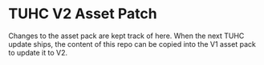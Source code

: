 # TUHC V2 Asset Patch 
Changes to the asset pack are kept track of here. When the next TUHC update ships, the content of this repo can be copied into the V1 asset pack to update it to V2. 
